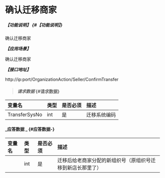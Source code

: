 # 确认迁移商家

##### _【功能说明】_ {#【功能说明】}

确认迁移商家

_**【应用场景】**_

确认迁移商家



_**【接口地址】**_

http://ip:port/OrganizationAction/Seller/ConfirmTransfer


> #### _请求数据_ {#请求数据}

| 变量名 | 类型 | 是否必须 | 描述 |
| :--- | :--- | :--- | :--- |
| TransferSysNo | int | 是 | 迁移系统编码 |

#### _应答数据 _ {#应答数据-}

| 变量名 | 类型 | 是否必须 | 描述 |
| :--- | :--- | :--- | :--- |
|  | int | 是 | 迁移后给老商家分配的新组织号（原组织号迁移到新店长那里了） |




